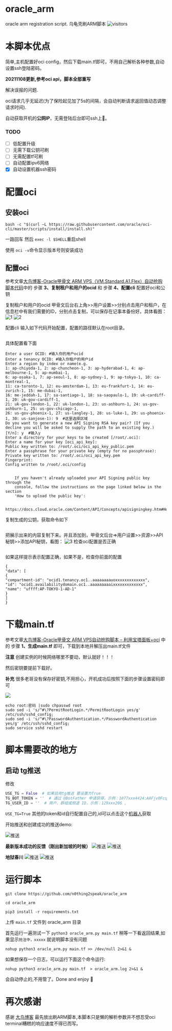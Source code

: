 
# oracle_arm
oracle arm registration script. 乌龟壳刷ARM脚本
![visitors](https://visitor-badge.glitch.me/badge?page_id=oracle_arm)


# 本脚本优点

简单,主机配置好oci config，然后下载main.tf即可，不用自己解析各种参数,自动设置ssh登陆密码。

**20211108更新,参考oci api，脚本全部重写**

解决误报的问题.

oci请求几乎无延迟(为了保险起见加了5s的间隔，会自动判断请求返回值动态调整请求时间).

自动获取开机的**公网IP**，无需登陆后台即可ssh上🐔。

### TODO
- [ ] 低配置升级
- [ ] 无需下载公钥可刷
- [ ] 无需配置tf可刷
- [ ] 自动配置ipv6网络
- [x] 自动设置机器ssh密码

# 配置oci

## 安装oci

```shell
bash -c "$(curl –L https://raw.githubusercontent.com/oracle/oci-cli/master/scripts/install/install.sh)"
```
一路回车 然后 `exec -l $SHELL`重启shell 

使用 `oci -v`命令显示版本号则安装成功

## 配置oci

参考文章[大鸟博客-Oracle甲骨文 ARM VPS（VM.Standard.A1.Flex）自动抢购脚本代码](https://www.daniao.org/14035.html)中的 步骤 **3、复制租户和用户的ocid** 和 步骤 **4、配置cli** 配置好oci和公钥 

复制租户和用户的ocid
甲骨文后台右上角>>用户设置>>分别点击用户和租户，在信息栏中有我们需要的ID，分别点击复制，可以保存在记事本备份好。具体看图：
![1](./images/1.png)
![2](./images/2.png)

配置cli
输入如下代码开始配置，配置的路径默认在root目录。
```oci setup config
```

具体配置看下面
```Enter a location for your config [/root/.oci/config]: 
Enter a user OCID: #输入你的用户ocid
Enter a tenancy OCID: #输入你租户的用户id
Enter a region by index or name(e.g.
1: ap-chiyoda-1, 2: ap-chuncheon-1, 3: ap-hyderabad-1, 4: ap-melbourne-1, 5: ap-mumbai-1,
6: ap-osaka-1, 7: ap-seoul-1, 8: ap-sydney-1, 9: ap-tokyo-1, 10: ca-montreal-1,
11: ca-toronto-1, 12: eu-amsterdam-1, 13: eu-frankfurt-1, 14: eu-zurich-1, 15: me-dubai-1,
16: me-jeddah-1, 17: sa-santiago-1, 18: sa-saopaulo-1, 19: uk-cardiff-1, 20: uk-gov-cardiff-1,
21: uk-gov-london-1, 22: uk-london-1, 23: us-ashburn-1, 24: us-gov-ashburn-1, 25: us-gov-chicago-1,
26: us-gov-phoenix-1, 27: us-langley-1, 28: us-luke-1, 29: us-phoenix-1, 30: us-sanjose-1): 9  #这里选择区域
Do you want to generate a new API Signing RSA key pair? (If you decline you will be asked to supply the path to an existing key.) [Y/n]: y  #输入y
Enter a directory for your keys to be created [/root/.oci]: 
Enter a name for your key [oci_api_key]: 
Public key written to: /root/.oci/oci_api_key_public.pem
Enter a passphrase for your private key (empty for no passphrase): 
Private key written to: /root/.oci/oci_api_key.pem
Fingerprint: 
Config written to /root/.oci/config
 
 
    If you haven't already uploaded your API Signing public key through the
    console, follow the instructions on the page linked below in the section
    'How to upload the public key':
 
   https://docs.cloud.oracle.com/Content/API/Concepts/apisigningkey.htm#How2
   ```
   复制生成的公钥，获取命令如下
```cat /root/.oci/oci_api_key_public.pem
```

   把展示出来的内容复制下来。并且添加到，甲骨文后台=>用户设置>>资源>>API秘钥>>添加API秘钥，看图：
   ![3](./images/3.png)
   检查oci配置是否正确
```oci iam availability-domain list
```

如果这样提示表示配置正确，如果不是，检查你前面的配置
```[root@host63c0dcac37 ~]# oci iam availability-domain list
{
"data": [
{
"compartment-id": "ocid1.tenancy.oc1..aaaaaaaauoxxxxxxxxxxxxx",
"id": "ocid1.availabilitydomain.oc1..aaaaaaaaaixxxxxxxxxxxxx",
"name": "uffff:AP-TOKYO-1-AD-1"
}
]
}
```

# 下载main.tf

参考文章[大鸟博客-Oracle甲骨文 ARM VPS自动抢购脚本 – 利用宝塔面板+oci](https://www.daniao.org/14121.html) 中的 步骤 **1、生成main.tf** 即可，下载到本地并解压出main.tf文件

**注意**
创建实例的时候网络哪里不要动，默认就好！！！

然后密钥要提前下载好。

**补充**
很多老哥没有保存好密钥,不用担心，开机成功后按照下面的步骤设置密码即可

![](./images/s4.png)
```
echo root:密码 |sudo chpasswd root
sudo sed -i 's/^#\?PermitRootLogin.*/PermitRootLogin yes/g' /etc/ssh/sshd_config;
sudo sed -i 's/^#\?PasswordAuthentication.*/PasswordAuthentication yes/g' /etc/ssh/sshd_config;
sudo service sshd restart
```

# 脚本需要改的地方
## 启动 tg推送

修改
```python
USE_TG = False  # 如果启用tg推送 要设置为True
TG_BOT_TOKEN = ''  # 通过 @BotFather 申请获得，示例：1077xxx4424:AAFjv0FcqxxxxxxgEMGfi22B4yh15R5uw
TG_USER_ID = ''  # 用户、群组或频道 ID，示例：129xxx206 ,
```
`USE_TG=True`
其他的token和id自行配置自己的,id可以点击这个[机器人](https://t.me/myidbot?start=botostore)获取

开始推送和创建成功的推送demo:

![推送](./images/ceshi1.png)

**最新版本成功的反馈（刚出新加坡的时候）**
![推送](./images/sgp1.png)
![推送](./images/sgp2.png)

**地狱春川**
![推送](./images/chuncheon1.png)
![推送](./images/chuncheon2.png)

<!-- 下面是旧版本
![推送](./images/s1.png)
![推送](./images/s2.png)
![推送](./images/s3.png) -->

# 运行脚本

```
git clone https://github.com/n0thing2speak/oracle_arm

cd oracle_arm

pip3 install -r requirements.txt
```
上传 `main.tf` 文件到 oracle_arm 目录

首先运行一遍测试一下
`python3 oracle_arm.py main.tf` 
稍等一下看返回结果,如果显示`抢注中，xxxxx` 就说明脚本没有问题


`nohup python3 oracle_arm.py main.tf >> /dev/null 2>&1 &`

如果想保存一个日志，可以运行下面这个命令运行:

`nohup python3 oracle_arm.py main.tf  > oracle_arm.log 2>&1 &`


会自动停止的,不用管了。Done and enjoy 🎉

# 再次感谢

感谢 [大鸟博客](https://www.daniao.org/) 最先放出刷ARM脚本,本脚本只是懒的解析参数并不想忍受oci terminal糟糕的响应速度不得已而写。


